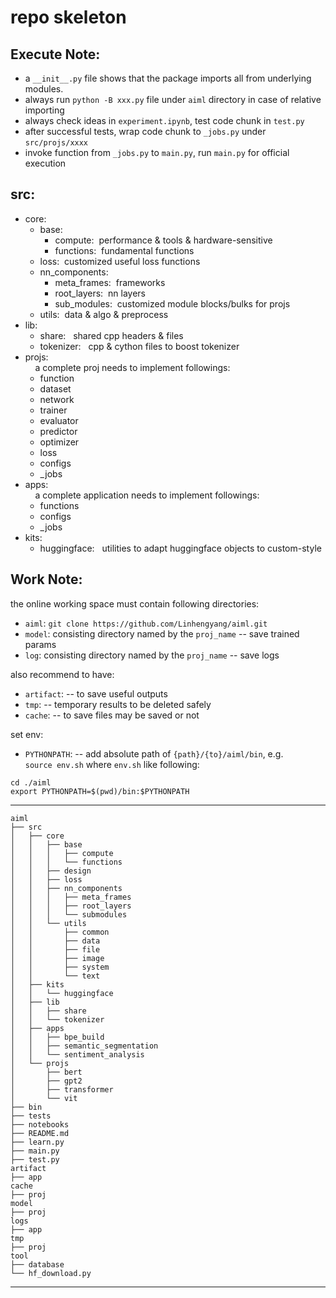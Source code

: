 # repo skeleton  
## Execute Note:  
* a `__init__.py` file shows that the package imports all from underlying modules.  
* always run `python -B xxx.py` file under `aiml` directory in case of relative importing  
* always check ideas in `experiment.ipynb`, test code chunk in `test.py`
* after successful tests, wrap code chunk to `_jobs.py` under `src/projs/xxxx`
* invoke function from `_jobs.py` to `main.py`, run `main.py` for official execution

## src:
* core:  
    * base: 
        * compute:&nbsp;&nbsp;performance & tools & hardware-sensitive  
        * functions:&nbsp;&nbsp;fundamental functions  
    * loss:&nbsp;&nbsp;customized useful loss functions  
    * nn_components:  
        * meta_frames:&nbsp;&nbsp;frameworks  
        * root_layers:&nbsp;&nbsp;nn layers  
        * sub_modules:&nbsp;&nbsp;customized module blocks/bulks for projs
    * utils:&nbsp;&nbsp;data & algo & preprocess  
* lib:  
    * share: &nbsp;&nbsp;shared cpp headers & files  
    * tokenizer:  &nbsp;&nbsp;cpp & cython files to boost tokenizer  
* projs:  
&nbsp;&nbsp;&nbsp;&nbsp;a complete proj needs to implement followings:  
    * function
    * dataset
    * network
    * trainer
    * evaluator
    * predictor
    * optimizer
    * loss
    * configs
    * _jobs
* apps:  
&nbsp;&nbsp;&nbsp;&nbsp;a complete application needs to implement followings:  
    * functions
    * configs
    * _jobs
* kits:  
    * huggingface:  &nbsp;&nbsp;utilities to adapt huggingface objects to custom-style

## Work Note:

the online working space must contain following directories:  
* `aiml`: `git clone https://github.com/Linhengyang/aiml.git`
* `model`: consisting directory named by the `proj_name` -- save trained params
* `log`: consisting directory named by the `proj_name`  -- save logs


also recommend to have:
* `artifact`: -- to save useful outputs
* `tmp`: -- temporary results to be deleted safely
* `cache`: -- to save files may be saved or not

set env:
* `PYTHONPATH`: -- add absolute path of `{path}/{to}/aiml/bin`, e.g.  
`source env.sh` where `env.sh` like following:
```
cd ./aiml
export PYTHONPATH=$(pwd)/bin:$PYTHONPATH
```

---
    aiml
    ├── src
    │   ├── core
    │   │   ├── base
    │   │   │   ├── compute
    │   │   │   └── functions
    │   │   ├── design
    │   │   ├── loss
    │   │   ├── nn_components
    │   │   │   ├── meta_frames
    │   │   │   ├── root_layers
    │   │   │   └── submodules
    │   │   └── utils
    │   │       ├── common
    │   │       ├── data
    │   │       ├── file
    │   │       ├── image
    │   │       ├── system
    │   │       └── text
    │   ├── kits
    │   │   └── huggingface
    │   ├── lib
    │   │   ├── share
    │   │   └── tokenizer
    │   ├── apps
    │   │   ├── bpe_build
    │   │   ├── semantic_segmentation
    │   │   └── sentiment_analysis
    │   └── projs
    │       ├── bert
    │       ├── gpt2
    │       ├── transformer
    │       └── vit
    ├── bin
    ├── tests
    ├── notebooks
    ├── README.md
    ├── learn.py
    ├── main.py
    ├── test.py
    artifact
    ├── app
    cache
    ├── proj
    model
    ├── proj
    logs
    ├── app
    tmp
    ├── proj
    tool
    ├── database
    └── hf_download.py
---
